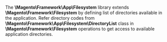 The **\Magento\Framework\App\Filesystem** library extends **\Magento\Framework\Filesystem** by defining list of directories available in the application.
Refer directory codes from **\Magento\Framework\App\Filesystem\DirectoryList** class in **\Magento\Framework\Filesystem** operations to get access to available application directories.
